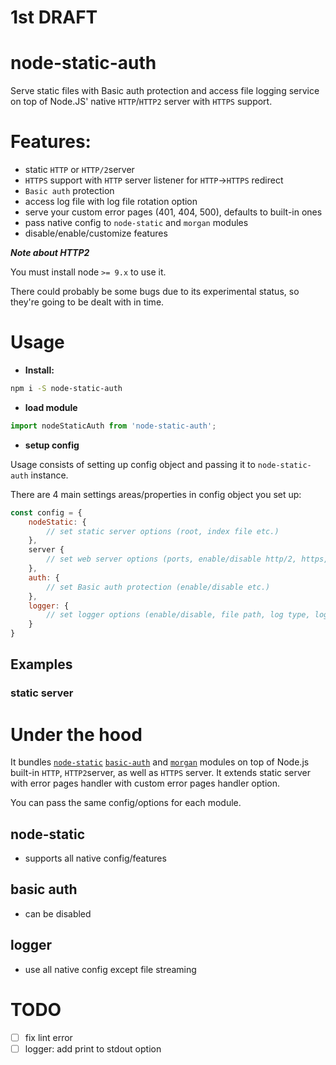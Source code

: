 # 1st DRAFT
# node-static-auth
Serve static files with Basic auth protection and access file logging service on top of Node.JS' native `HTTP`/`HTTP2` server with `HTTPS` support.

# Features:

- static `HTTP` or `HTTP/2`server
- `HTTPS` support with `HTTP` server listener for `HTTP`->`HTTPS` redirect
- `Basic auth` protection
- access log file with log file rotation option
- serve your custom error pages (401, 404, 500), defaults to built-in ones
- pass native config to `node-static` and `morgan` modules
- disable/enable/customize features

___Note about HTTP2___

You must install node `>= 9.x` to use it.

There could probably be some bugs due to its experimental status, so they're going to be dealt with in time.

# Usage

- __Install:__

```bash
npm i -S node-static-auth
```

- __load module__

```js
import nodeStaticAuth from 'node-static-auth';
```

- __setup config__

Usage consists of setting up config object and passing it to `node-static-auth` instance.

There are 4 main settings areas/properties in config object you set up:

```js
const config = {
	nodeStatic: {
		// set static server options (root, index file etc.)
	},
	server {
		// set web server options (ports, enable/disable http/2, https, http->https, custom pages etc.)
	},
	auth: {
		// set Basic auth protection (enable/disable etc.)
	},
	logger: {
		// set logger options (enable/disable, file path, log type, log rotation etc.)
	}
}
```

## Examples

### static server


# Under the hood
It bundles [`node-static`](https://www.npmjs.com/package/node-static) [`basic-auth`](https://www.npmjs.com/package/basic-auth) and [`morgan`](https://www.npmjs.com/package/morgan) modules on top of Node.js built-in `HTTP`, `HTTP2`server, as well as `HTTPS` server. It extends static server with error pages handler with custom error pages handler option.

You can pass the same config/options for each module.

## node-static
- supports all native config/features

## basic auth
- can be disabled

## logger
- use all native config except file streaming


# TODO

- [ ] fix lint error
- [ ] logger: add print to stdout option
